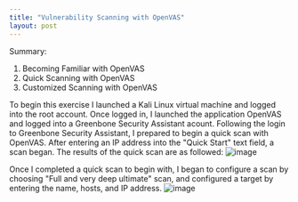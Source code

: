 ```yaml
--- 
title: "Vulnerability Scanning with OpenVAS" 
layout: post 
--- 
```


Summary: 
  1. Becoming Familiar with OpenVAS
  2. Quick Scanning with OpenVAS
  3. Customized Scanning with OpenVAS

To begin this exercise I launched a Kali Linux virtual machine and logged into the root account. Once logged in, I launched the application OpenVAS and logged into a Greenbone Security Assistant acount.
Following the login to Greenbone Security Assistant, I prepared to begin a quick scan with OpenVAS. After entering an IP address into the "Quick Start" text field, a scan began. The results of the quick scan are as followed:
![image](https://github.com/Devin10Dahlberg/devin10dahlberg.github.io/assets/149525072/20fed778-2870-4d61-be81-1d51f71114c5)

Once I completed a quick scan to begin with, I began to configure a scan by choosing "Full and very deep ultimate" scan, and configured a target by entering the name, hosts, and IP address.
![image](https://github.com/Devin10Dahlberg/devin10dahlberg.github.io/assets/149525072/5be4779e-46e4-498a-a166-84d86cc42f06)
